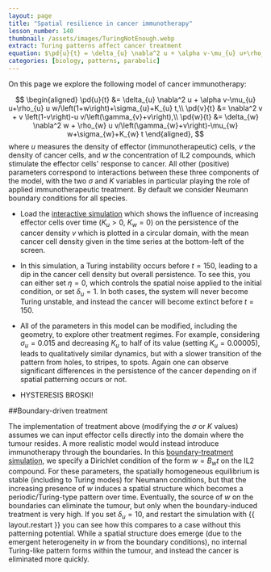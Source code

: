 ```yaml
---
layout: page
title: "Spatial resilience in cancer immunotherapy"
lesson_number: 140
thumbnail: /assets/images/TuringNotEnough.webp
extract: Turing patterns affect cancer treatment
equation: $\pd{u}{t} = \delta_{u} \nabla^2 u + \alpha v-\mu_{u} u+\rho_{u} u w/\left(1+w\right)+\sigma_{u}+K_{u} t$, $\pd{v}{t} = \nabla^2 v + v \left(1-v\right)-u v/\left(\gamma_{v}+v\right)$, $\pd{w}{t} = \delta_{w} \nabla^2 w + \rho_{w} u v/\left(\gamma_{w}+v\right)-\mu_{w} w+\sigma_{w}+K_{w} t$
categories: [biology, patterns, parabolic]
---
```


On this page we explore the following model of cancer immunotherapy:

$$
\begin{aligned}
    \pd{u}{t} &= \delta_{u} \nabla^2 u + \alpha v-\mu_{u} u+\rho_{u} u w/\left(1+w\right)+\sigma_{u}+K_{u} t,\\
    \pd{v}{t} &= \nabla^2 v + v \left(1-v\right)-u v/\left(\gamma_{v}+v\right),\\
    \pd{w}{t} &= \delta_{w} \nabla^2 w + \rho_{w} u v/\left(\gamma_{w}+v\right)-\mu_{w} w+\sigma_{w}+K_{w} t
    \end{aligned},
$$
where $u$ measures the density of effector (immunotherapeutic) cells, $v$ the density of cancer cells, and $w$ the concentration of IL2 compounds, which stimulate the effector cells' response to cancer. All other (positive) parameters correspond to interactions between these three components of the model, with the two $\sigma$ and $K$ variables in particular playing the role of applied immunotherapeutic treatment. By default we consider Neumann boundary conditions for all species.

* Load the [interactive simulation](/sim/?preset=ImmunotherapyCircleNeumann) which shows the influence of increasing effector cells over time ($K_u>0$, $K_w=0$) on the persistence of the cancer density $v$ which is plotted in a circular domain, with the mean cancer cell density given in the time series at the bottom-left of the screen.

* In this simulation, a Turing instability occurs before $t=150$, leading to a dip in the cancer cell density but overall persistence. To see this, you can either set $\eta=0$, which controls the spatial noise applied to the initial condition, or set $\delta_u=1$. In both cases, the system will never become Turing unstable, and instead the cancer will become extinct before $t=150$.

* All of the parameters in this model can be modified, including the geometry, to explore other treatment regimes. For example, considering $\sigma_u=0.015$ and decreasing $K_u$ to half of its value (setting $K_u=0.00005$), leads to qualitatively similar dynamics, but with a slower transition of the pattern from holes, to stripes, to spots. Again one can observe significant differences in the persistence of the cancer depending on if spatial patterning occurs or not.

* HYSTERESIS BROSKI!

##Boundary-driven treatment

The implementation of treatment above (modifying the $\sigma$ or $K$ values) assumes we can input effector cells directly into the domain where the tumour resides. A more realistic model would instead introduce immunotherapy through the boundaries. In this [boundary-treatment simulation](/sim/?preset=ImmunotherapySquareDirichlet), we specify a Dirichlet condition of the form $w=B_w t$ on the IL2 compound. For these parameters, the spatially homogeneous equilibrium is stable (including to Turing modes) for Neumann conditions, but that the increasing presence of $w$ induces a spatial structure which becomes a periodic/Turing-type pattern over time. Eventually, the source of $w$ on the boundaries can eliminate the tumour, but only when the boundary-induced treatment is very high. If you set $\delta_u=10$, and restart the simulation with {{ layout.restart }} you can see how this compares to a case without this patterning potential. While a spatial structure does emerge (due to the emergent heterogeneity in $w$ from the boundary conditions), no internal Turing-like pattern forms within the tumour, and instead the cancer is eliminated more quickly.
